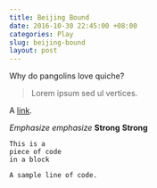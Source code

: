 ```yaml
---
title: Beijing Bound
date: 2016-10-30 22:45:00 +08:00
categories: Play
slug: beijing-bound
layout: post
---
```


Why do pangolins love quiche?

>Lorem ipsum sed ul vertices.

A [link](http://example.com "Title").
	
*Emphasize* _emphasize_
**Strong** __Strong__

~~~~
This is a 
piece of code 
in a block
~~~~

`A sample line of code.`

<div class="whitespace"></div>